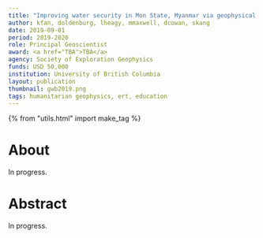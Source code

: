 ```yaml
---
title: "Improving water security in Mon State, Myanmar via geophysical capacity building"
author: kfan, doldenburg, lheagy, mmaxwell, dcowan, skang
date: 2019-09-01
period: 2019-2020
role: Principal Geoscientist
award: <a href="TBA">TBA</a>
agency: Society of Exploration Geophysics
funds: USD 50,000
institution: University of British Columbia
layout: publication
thumbnail: gwb2019.png
tags: humanitarian geophysics, ert, education
---
```


{% from "utils.html" import make_tag %}

# About

In progress. 

# Abstract

In progress. 